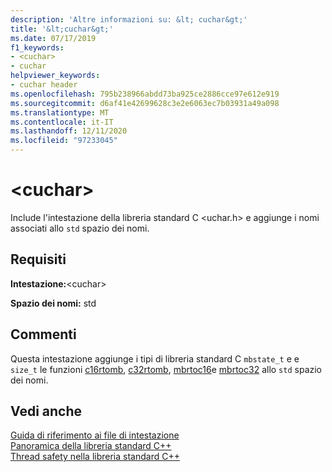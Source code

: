 ```yaml
---
description: 'Altre informazioni su: &lt; cuchar&gt;'
title: '&lt;cuchar&gt;'
ms.date: 07/17/2019
f1_keywords:
- <cuchar>
- cuchar
helpviewer_keywords:
- cuchar header
ms.openlocfilehash: 795b238966abdd73ba925ce2886cce97e612e919
ms.sourcegitcommit: d6af41e42699628c3e2e6063ec7b03931a49a098
ms.translationtype: MT
ms.contentlocale: it-IT
ms.lasthandoff: 12/11/2020
ms.locfileid: "97233045"
---
```

# <a name="ltcuchargt"></a>&lt;cuchar&gt;

Include l'intestazione della libreria standard C \<uchar.h> e aggiunge i nomi associati allo `std` spazio dei nomi.

## <a name="requirements"></a>Requisiti

**Intestazione:**\<cuchar>

**Spazio dei nomi:** std

## <a name="remarks"></a>Commenti

Questa intestazione aggiunge i tipi di libreria standard C `mbstate_t` e e `size_t` le funzioni [c16rtomb](../c-runtime-library/reference/c16rtomb-c32rtomb1.md), [c32rtomb](../c-runtime-library/reference/c16rtomb-c32rtomb1.md), [mbrtoc16](../c-runtime-library/reference/mbrtoc16-mbrtoc323.md)e [mbrtoc32](../c-runtime-library/reference/mbrtoc16-mbrtoc323.md) allo `std` spazio dei nomi.

## <a name="see-also"></a>Vedi anche

[Guida di riferimento ai file di intestazione](cpp-standard-library-header-files.md)\
[Panoramica della libreria standard C++](cpp-standard-library-overview.md)\
[Thread safety nella libreria standard C++](thread-safety-in-the-cpp-standard-library.md)
